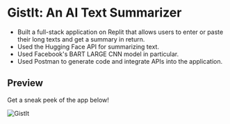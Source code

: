 # GistIt: An AI Text Summarizer

* Built a full-stack application on Replit that allows users to enter or paste their long texts and get a summary in return.
* Used the Hugging Face API for summarizing text.
* Used Facebook's BART LARGE CNN model in particular.
* Used Postman to generate code and integrate APIs into the application.

## Preview 

Get a sneak peek of the app below!

![GistIt](https://github.com/bindu-1805/AI-Text-Summarizer-App/assets/137310333/5a10bbed-6606-4f0f-8a9a-8ff7cfeb00d7)
